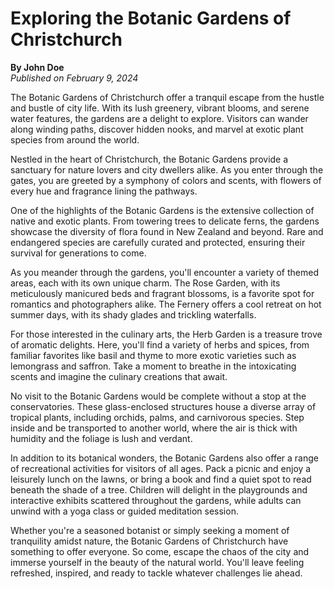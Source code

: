 # Exploring the Botanic Gardens of Christchurch

**By John Doe**  
_Published on February 9, 2024_

The Botanic Gardens of Christchurch offer a tranquil escape from the hustle and bustle of city life. With its lush greenery, vibrant blooms, and serene water features, the gardens are a delight to explore. Visitors can wander along winding paths, discover hidden nooks, and marvel at exotic plant species from around the world.

Nestled in the heart of Christchurch, the Botanic Gardens provide a sanctuary for nature lovers and city dwellers alike. As you enter through the gates, you are greeted by a symphony of colors and scents, with flowers of every hue and fragrance lining the pathways.

One of the highlights of the Botanic Gardens is the extensive collection of native and exotic plants. From towering trees to delicate ferns, the gardens showcase the diversity of flora found in New Zealand and beyond. Rare and endangered species are carefully curated and protected, ensuring their survival for generations to come.

As you meander through the gardens, you'll encounter a variety of themed areas, each with its own unique charm. The Rose Garden, with its meticulously manicured beds and fragrant blossoms, is a favorite spot for romantics and photographers alike. The Fernery offers a cool retreat on hot summer days, with its shady glades and trickling waterfalls.

For those interested in the culinary arts, the Herb Garden is a treasure trove of aromatic delights. Here, you'll find a variety of herbs and spices, from familiar favorites like basil and thyme to more exotic varieties such as lemongrass and saffron. Take a moment to breathe in the intoxicating scents and imagine the culinary creations that await.

No visit to the Botanic Gardens would be complete without a stop at the conservatories. These glass-enclosed structures house a diverse array of tropical plants, including orchids, palms, and carnivorous species. Step inside and be transported to another world, where the air is thick with humidity and the foliage is lush and verdant.

In addition to its botanical wonders, the Botanic Gardens also offer a range of recreational activities for visitors of all ages. Pack a picnic and enjoy a leisurely lunch on the lawns, or bring a book and find a quiet spot to read beneath the shade of a tree. Children will delight in the playgrounds and interactive exhibits scattered throughout the gardens, while adults can unwind with a yoga class or guided meditation session.

Whether you're a seasoned botanist or simply seeking a moment of tranquility amidst nature, the Botanic Gardens of Christchurch have something to offer everyone. So come, escape the chaos of the city and immerse yourself in the beauty of the natural world. You'll leave feeling refreshed, inspired, and ready to tackle whatever challenges lie ahead.

